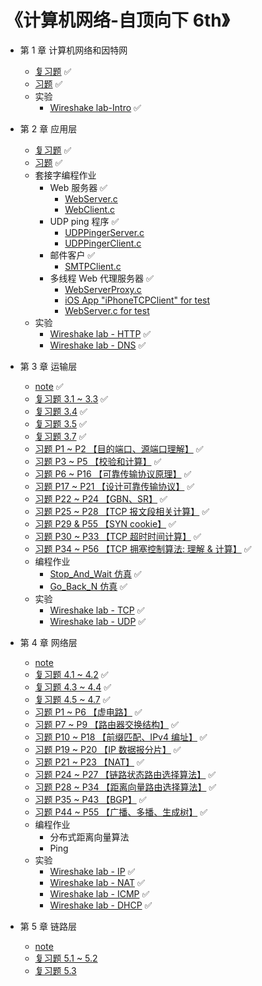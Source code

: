 # 《计算机网络-自顶向下 6th》

* 第 1 章 计算机网络和因特网
  * [复习题](https://github.com/YangXiaoHei/Networking/blob/master/01%20计算机网络和因特网/复习题.md) ✅
  * [习题](https://github.com/YangXiaoHei/Networking/blob/master/01%20计算机网络和因特网/习题.md) ✅
  * 实验
  	* [Wireshake lab-Intro](https://github.com/YangXiaoHei/Networking/blob/master/01%20计算机网络和因特网/Wireshake_lab-Intro.md) ✅
  
* 第 2 章 应用层
  * [复习题](https://github.com/YangXiaoHei/Networking/blob/master/02%20应用层/复习题.md) ✅
  * [习题](https://github.com/YangXiaoHei/Networking/blob/master/02%20应用层/习题.md) ✅
  * 套接字编程作业
    * Web 服务器 ✅
      * [WebServer.c](https://github.com/YangXiaoHei/Networking/blob/master/02%20应用层/progs/WebServer.c)
      * [WebClient.c](https://github.com/YangXiaoHei/Networking/blob/master/02%20应用层/progs/WebClient.c)
    * UDP ping 程序 ✅
      * [UDPPingerServer.c](https://github.com/YangXiaoHei/Networking/blob/master/02%20应用层/progs/UDPPingerServer.c)
      * [UDPPingerClient.c](https://github.com/YangXiaoHei/Networking/blob/master/02%20应用层/progs/UDPPingerClient.c)
    * 邮件客户 ✅
      * [SMTPClient.c](https://github.com/YangXiaoHei/Networking/blob/master/02%20应用层/progs/SMTPClient.c)
    * 多线程 Web 代理服务器 ✅
      * [WebServerProxy.c](https://github.com/YangXiaoHei/Networking/blob/master/02%20应用层/progs/WebServerProxy.c)
      * [iOS App "iPhoneTCPClient" for test](https://github.com/YangXiaoHei/Networking/blob/master/02%20应用层/progs/iPhoneTCPClient)
      * [WebServer.c for test](https://github.com/YangXiaoHei/Networking/blob/master/02%20应用层/progs/WebServer.c)
  * 实验
     * [Wireshake lab - HTTP](https://github.com/YangXiaoHei/Networking/blob/master/02%20应用层/Wireshake_lab-HTTP.md)  ✅
     * [Wireshake lab - DNS](https://github.com/YangXiaoHei/Networking/blob/master/02%20应用层/Wireshake_lab-DNS.md)  ✅
  
 * 第 3 章 运输层
   * [note](https://github.com/YangXiaoHei/Networking/blob/master/03%20运输层/README.md) ✅
   * [复习题 3.1 ~ 3.3](https://github.com/YangXiaoHei/Networking/blob/master/03%20运输层/复习题_31_33.md) ✅
   * [复习题 3.4](https://github.com/YangXiaoHei/Networking/blob/master/03%20运输层/复习题_34.md) ✅
   * [复习题 3.5](https://github.com/YangXiaoHei/Networking/blob/master/03%20运输层/复习题_35.md) ✅
   * [复习题 3.7](https://github.com/YangXiaoHei/Networking/blob/master/03%20运输层/复习题_37.md) ✅
   * [习题 P1 ~ P2 【目的端口、源端口理解】](https://github.com/YangXiaoHei/Networking/blob/master/03%20运输层/习题_01_02.md) ✅
   * [习题 P3 ~ P5 【校验和计算】](https://github.com/YangXiaoHei/Networking/blob/master/03%20运输层/习题_03_05.md) ✅
   * [习题 P6 ~ P16 【可靠传输协议原理】](https://github.com/YangXiaoHei/Networking/blob/master/03%20运输层/习题_06_16.md) ✅
   * [习题 P17 ~ P21 【设计可靠传输协议】](https://github.com/YangXiaoHei/Networking/blob/master/03%20运输层/习题_17_21.md) ✅ 
   * [习题 P22 ~ P24 【GBN、SR】](https://github.com/YangXiaoHei/Networking/blob/master/03%20运输层/习题_22_24.md) ✅ 
   * [习题 P25 ~ P28 【TCP 报文段相关计算】](https://github.com/YangXiaoHei/Networking/blob/master/03%20运输层/习题_25_28.md) ✅ 
   * [习题 P29 & P55 【SYN cookie】](https://github.com/YangXiaoHei/Networking/blob/master/03%20运输层/习题_29&55.md) ✅ 
   * [习题 P30 ~ P33 【TCP 超时时间计算】](https://github.com/YangXiaoHei/Networking/blob/master/03%20运输层/习题_30_33.md) ✅ 
   * [习题 P34 ~ P56 【TCP 拥塞控制算法: 理解 & 计算】](https://github.com/YangXiaoHei/Networking/blob/master/03%20运输层/习题_34_56.md) ✅ 
   * 编程作业
     * [Stop_And_Wait 仿真](https://github.com/YangXiaoHei/Networking/tree/master/03%20运输层/progs/Stop_And_Wait) ✅
     * [Go_Back_N 仿真](https://github.com/YangXiaoHei/Networking/tree/master/03%20运输层/progs/GBN) ✅
   * 实验
     * [Wireshake lab - TCP](https://github.com/YangXiaoHei/Networking/blob/master/03%20运输层/Wireshake_lab-TCP.md) ✅ 
     * [Wireshake lab - UDP](https://github.com/YangXiaoHei/Networking/blob/master/03%20运输层/Wireshake_lab-UDP.md) ✅
   
* 第 4 章 网络层
   * [note](https://github.com/YangXiaoHei/Networking/blob/master/04%20网络层/README.md) 
   * [复习题 4.1 ~ 4.2](https://github.com/YangXiaoHei/Networking/blob/master/04%20网络层/复习题_41_42.md)  ✅
   * [复习题 4.3 ~ 4.4](https://github.com/YangXiaoHei/Networking/blob/master/04%20网络层/复习题_43_44.md)  ✅
   * [复习题 4.5 ~ 4.7](https://github.com/YangXiaoHei/Networking/blob/master/04%20网络层/复习题_45_47.md)  ✅
   * [习题 P1 ~ P6 【虚电路】](https://github.com/YangXiaoHei/Networking/blob/master/04%20网络层/习题_01_06.md)  ✅
   * [习题 P7 ~ P9 【路由器交换结构】](https://github.com/YangXiaoHei/Networking/blob/master/04%20网络层/习题_07_09.md)  ✅
   * [习题 P10 ~ P18  【前缀匹配、IPv4 编址】](https://github.com/YangXiaoHei/Networking/blob/master/04%20网络层/习题_10_18.md)  ✅
   * [习题 P19 ~ P20 【IP 数据报分片】](https://github.com/YangXiaoHei/Networking/blob/master/04%20网络层/习题_19_20.md)  ✅
   * [习题 P21 ~ P23 【NAT】](https://github.com/YangXiaoHei/Networking/blob/master/04%20网络层/习题_21_23.md)  ✅
   * [习题 P24 ~ P27 【链路状态路由选择算法】](https://github.com/YangXiaoHei/Networking/blob/master/04%20网络层/习题_24_27.md)  ✅
   * [习题 P28 ~ P34  【距离向量路由选择算法】](https://github.com/YangXiaoHei/Networking/blob/master/04%20网络层/习题_28_34.md)  ✅
   * [习题 P35 ~ P43  【BGP】](https://github.com/YangXiaoHei/Networking/blob/master/04%20网络层/习题_35_43.md)  ✅
   * [习题 P44 ~ P55 【广播、多播、生成树】](https://github.com/YangXiaoHei/Networking/blob/master/04%20网络层/习题_44_55.md)  ✅
   * 编程作业
     * 分布式距离向量算法
     * Ping
   * 实验
     * [Wireshake lab - IP](https://github.com/YangXiaoHei/Networking/blob/master/04%20网络层/Wireshake_lab-IP.md) ✅
     * [Wireshake lab - NAT](https://github.com/YangXiaoHei/Networking/blob/master/04%20网络层/Wireshake_lab-NAT.md) ✅
     * [Wireshake lab - ICMP](https://github.com/YangXiaoHei/Networking/blob/master/04%20网络层/Wireshake_lab-ICMP.md) ✅
     * [Wireshake lab - DHCP](https://github.com/YangXiaoHei/Networking/blob/master/04%20网络层/Wireshake_lab-DHCP.md) ✅
     
* 第 5 章 链路层
  * [note](https://github.com/YangXiaoHei/Networking/blob/master/05%20链路层/README.md)
  * [复习题 5.1 ~ 5.2](https://github.com/YangXiaoHei/Networking/blob/master/05%20链路层/复习题_51_52.md)
  * [复习题 5.3](https://github.com/YangXiaoHei/Networking/blob/master/05%20链路层/复习题_53.md)
  
   
   
   
  
    
  
